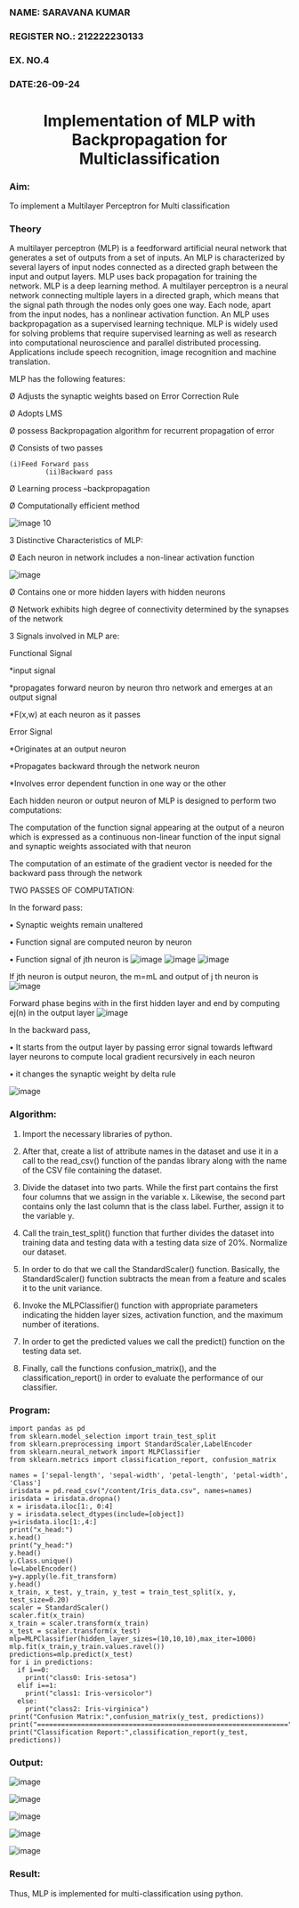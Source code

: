<H3>NAME: SARAVANA KUMAR</H3>
<H3>REGISTER NO.: 212222230133</H3>
<H3>EX. NO.4</H3>
<H3>DATE:26-09-24</H3>
<H1 ALIGN =CENTER>Implementation of MLP with Backpropagation for Multiclassification</H1>
<H3>Aim:</H3>
To implement a Multilayer Perceptron for Multi classification
<H3>Theory</H3>

A multilayer perceptron (MLP) is a feedforward artificial neural network that generates a set of outputs from a set of inputs. An MLP is characterized by several layers of input nodes connected as a directed graph between the input and output layers. MLP uses back propagation for training the network. MLP is a deep learning method.
A multilayer perceptron is a neural network connecting multiple layers in a directed graph, which means that the signal path through the nodes only goes one way. Each node, apart from the input nodes, has a nonlinear activation function. An MLP uses backpropagation as a supervised learning technique.
MLP is widely used for solving problems that require supervised learning as well as research into computational neuroscience and parallel distributed processing. Applications include speech recognition, image recognition and machine translation.
 
MLP has the following features:

Ø  Adjusts the synaptic weights based on Error Correction Rule

Ø  Adopts LMS

Ø  possess Backpropagation algorithm for recurrent propagation of error

Ø  Consists of two passes

  	(i)Feed Forward pass
	         (ii)Backward pass
           
Ø  Learning process –backpropagation

Ø  Computationally efficient method

![image 10](https://user-images.githubusercontent.com/112920679/198804559-5b28cbc4-d8f4-4074-804b-2ebc82d9eb4a.jpg)

3 Distinctive Characteristics of MLP:

Ø  Each neuron in network includes a non-linear activation function

![image](https://user-images.githubusercontent.com/112920679/198814300-0e5fccdf-d3ea-4fa0-b053-98ca3a7b0800.png)

Ø  Contains one or more hidden layers with hidden neurons

Ø  Network exhibits high degree of connectivity determined by the synapses of the network

3 Signals involved in MLP are:

 Functional Signal

*input signal

*propagates forward neuron by neuron thro network and emerges at an output signal

*F(x,w) at each neuron as it passes

Error Signal

   *Originates at an output neuron
   
   *Propagates backward through the network neuron
   
   *Involves error dependent function in one way or the other
   
Each hidden neuron or output neuron of MLP is designed to perform two computations:

The computation of the function signal appearing at the output of a neuron which is expressed as a continuous non-linear function of the input signal and synaptic weights associated with that neuron

The computation of an estimate of the gradient vector is needed for the backward pass through the network

TWO PASSES OF COMPUTATION:

In the forward pass:

•       Synaptic weights remain unaltered

•       Function signal are computed neuron by neuron

•       Function signal of jth neuron is
            ![image](https://user-images.githubusercontent.com/112920679/198814313-2426b3a2-5b8f-489e-af0a-674cc85bd89d.png)
            ![image](https://user-images.githubusercontent.com/112920679/198814328-1a69a3cd-7e02-4829-b773-8338ac8dcd35.png)
            ![image](https://user-images.githubusercontent.com/112920679/198814339-9c9e5c30-ac2d-4f50-910c-9732f83cabe4.png)



If jth neuron is output neuron, the m=mL  and output of j th neuron is
               ![image](https://user-images.githubusercontent.com/112920679/198814349-a6aee083-d476-41c4-b662-8968b5fc9880.png)

Forward phase begins with in the first hidden layer and end by computing ej(n) in the output layer
![image](https://user-images.githubusercontent.com/112920679/198814353-276eadb5-116e-4941-b04e-e96befae02ed.png)


In the backward pass,

•       It starts from the output layer by passing error signal towards leftward layer neurons to compute local gradient recursively in each neuron

•        it changes the synaptic weight by delta rule

![image](https://user-images.githubusercontent.com/112920679/198814362-05a251fd-fceb-43cd-867b-75e6339d870a.png)

<H3>Algorithm:</H3>

1. Import the necessary libraries of python.

2. After that, create a list of attribute names in the dataset and use it in a call to the read_csv() function of the pandas library along with the name of the CSV file containing the dataset.

3. Divide the dataset into two parts. While the first part contains the first four columns that we assign in the variable x. Likewise, the second part contains only the last column that is the class label. Further, assign it to the variable y.

4. Call the train_test_split() function that further divides the dataset into training data and testing data with a testing data size of 20%.
Normalize our dataset. 

5. In order to do that we call the StandardScaler() function. Basically, the StandardScaler() function subtracts the mean from a feature and scales it to the unit variance.

6. Invoke the MLPClassifier() function with appropriate parameters indicating the hidden layer sizes, activation function, and the maximum number of iterations.

7. In order to get the predicted values we call the predict() function on the testing data set.

8. Finally, call the functions confusion_matrix(), and the classification_report() in order to evaluate the performance of our classifier.

<H3>Program:</H3> 

```
import pandas as pd
from sklearn.model_selection import train_test_split
from sklearn.preprocessing import StandardScaler,LabelEncoder
from sklearn.neural_network import MLPClassifier
from sklearn.metrics import classification_report, confusion_matrix

names = ['sepal-length', 'sepal-width', 'petal-length', 'petal-width', 'Class']
irisdata = pd.read_csv("/content/Iris_data.csv", names=names)
irisdata = irisdata.dropna()
x = irisdata.iloc[1:, 0:4]
y = irisdata.select_dtypes(include=[object])
y=irisdata.iloc[1:,4:]
print("x_head:")
x.head()
print("y_head:")
y.head()
y.Class.unique()
le=LabelEncoder()
y=y.apply(le.fit_transform)
y.head()
x_train, x_test, y_train, y_test = train_test_split(x, y, test_size=0.20)
scaler = StandardScaler()
scaler.fit(x_train)
x_train = scaler.transform(x_train)
x_test = scaler.transform(x_test)
mlp=MLPClassifier(hidden_layer_sizes=(10,10,10),max_iter=1000)
mlp.fit(x_train,y_train.values.ravel())
predictions=mlp.predict(x_test)
for i in predictions:
  if i==0:
    print("class0: Iris-setosa")
  elif i==1:
    print("class1: Iris-versicolor")
  else:
    print("class2: Iris-virginica")
print("Confusion Matrix:",confusion_matrix(y_test, predictions))
print("===============================================================")
print("Classification Report:",classification_report(y_test, predictions))
```



<H3>Output:</H3>

![image](https://github.com/user-attachments/assets/a8afadcb-fc62-4bc3-bc89-c02ace7c7067)

![image](https://github.com/user-attachments/assets/c5f4ff93-f605-4a51-9a1b-d2e49f2be278)

![image](https://github.com/user-attachments/assets/f2723592-1d78-41e5-81df-7ba757ba9a8f)

![image](https://github.com/user-attachments/assets/06165557-3f50-4fa7-bfa1-942cb4d5c4a2)

![image](https://github.com/user-attachments/assets/d459f6aa-fad7-46b6-b278-d3142e5fb9d6)




<H3>Result:</H3>
Thus, MLP is implemented for multi-classification using python.
